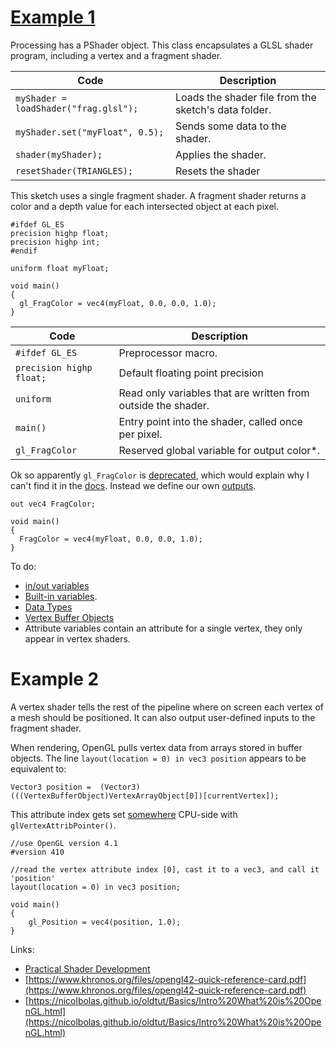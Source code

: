 # [Example 1](Examples/1_ColouredCube/Coloured-Cube.pde)

Processing has a PShader object. This class encapsulates a GLSL shader program, including a vertex and a fragment shader. 

| Code        | Description |
|-------------|-------------|
| `myShader = loadShader("frag.glsl");`   | Loads the shader file from the sketch's data folder.  |
| `myShader.set("myFloat", 0.5);`         | Sends some data to the shader.                        |
| `shader(myShader);`                     | Applies the shader.                                   |
| `resetShader(TRIANGLES);`               | Resets the shader                                     |

This sketch uses a single fragment shader. A fragment shader returns a color and a depth value for each intersected object at each pixel. 
```
#ifdef GL_ES
precision highp float;
precision highp int;
#endif

uniform float myFloat;

void main()
{
  gl_FragColor = vec4(myFloat, 0.0, 0.0, 1.0);
}
```

| Code        | Description |
|-------------|-------------|
| `#ifdef GL_ES`            | Preprocessor macro. |
| `precision highp float;`  | Default floating point precision |
| `uniform`                 | Read only variables that are written from outside the shader.  |
| `main()`                  | Entry point into the shader, called once per pixel. |
| `gl_FragColor`            | Reserved global variable for output color*.  |

Ok so apparently `gl_FragColor` is [deprecated](https://stackoverflow.com/questions/51459596/using-gl-fragcolor-vs-out-vec4-color), which would explain why I can't find it in the [docs](https://www.khronos.org/registry/OpenGL-Refpages/gl4/). Instead we define our own [outputs](https://www.khronos.org/opengl/wiki/Fragment_Shader#Outputs). 

```
out vec4 FragColor;

void main()
{
  FragColor = vec4(myFloat, 0.0, 0.0, 1.0);
}
```

To do:
- [in/out variables](https://learnopengl.com/Getting-started/Shaders)
- [Built-in variables](https://www.khronos.org/opengl/wiki/Built-in_Variable_(GLSL)).
- [Data Types](https://www.khronos.org/opengl/wiki/Data_Type_(GLSL))
- [Vertex Buffer Objects](https://stackoverflow.com/a/65372213)
- Attribute variables contain an attribute for a single vertex, they only appear in vertex shaders.

# Example 2

A vertex shader tells the rest of the pipeline where on screen each vertex of a mesh should be positioned. It can also output user-defined inputs to the fragment shader.

When rendering, OpenGL pulls vertex data from arrays stored in buffer objects. The line `layout(location = 0) in vec3 position` appears to be equivalent to:
```
Vector3 position =  (Vector3)(((VertexBufferObject)VertexArrayObject[0])[currentVertex]); 
```
This attribute index gets set [somewhere](https://github.com/processing/processing/tree/master/core/src/processing/opengl) CPU-side with `glVertexAttribPointer()`.

```
//use OpenGL version 4.1
#version 410

//read the vertex attribute index [0], cast it to a vec3, and call it 'position'
layout(location = 0) in vec3 position;

void main()
{
    gl_Position = vec4(position, 1.0);
}
```




Links: 
- [Practical Shader Development](https://www.amazon.com/Practical-Shader-Development-Fragment-Developers/dp/1484244567)
- [https://www.khronos.org/files/opengl42-quick-reference-card.pdf](https://www.khronos.org/files/opengl42-quick-reference-card.pdf)
- [https://nicolbolas.github.io/oldtut/Basics/Intro%20What%20is%20OpenGL.html](https://nicolbolas.github.io/oldtut/Basics/Intro%20What%20is%20OpenGL.html)
